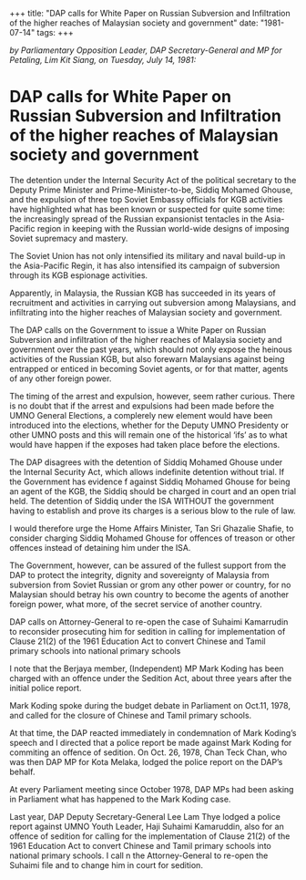 +++ 
title: "DAP calls for White Paper on Russian Subversion and Infiltration of the higher reaches of Malaysian society and government"
date: "1981-07-14"
tags:
+++

_by Parliamentary Opposition Leader, DAP Secretary-General and MP for Petaling, Lim Kit Siang, on Tuesday, July 14, 1981:_

# DAP calls for White Paper on Russian Subversion and Infiltration of the higher reaches of Malaysian society and government	
			
The detention under the Internal Security Act of the political secretary to the Deputy Prime Minister and Prime-Minister-to-be, Siddiq Mohamed Ghouse, and the expulsion of three top Soviet Embassy officials for KGB activities have highlighted what has been known or suspected for quite some time: the increasingly spread of the Russian expansionist tentacles in the Asia-Pacific region in keeping with the Russian world-wide designs of imposing Soviet supremacy and mastery.</u>

The Soviet Union has not only intensified its military and naval build-up in the Asia-Pacific Regin, it has also intensified its campaign of subversion through its KGB espionage activities.

Apparently, in Malaysia, the Russian KGB has succeeded in its years of recruitment and activities in carrying out subversion among Malaysians, and infiltrating into the higher reaches of Malaysian society and government.

The DAP calls on the Government to issue a White Paper on Russian Subversion and infiltration of the higher reaches of Malaysia society and government over the past years, which should not only expose the heinous activities of the Russian KGB, but also forewarn Malaysians against being entrapped or enticed in becoming Soviet agents, or for that matter, agents of any other foreign power.

The timing of the arrest and expulsion, however, seem rather curious. There is no doubt that if the arrest and expulsions had been made before the UMNO General Elections, a complerely new element would have been introduced into the elections, whether for the Deputy UMNO Presidenty or other UMNO posts and this will remain one of the historical ‘ifs’ as to what would have happen if the exposes had taken place before the elections.

The DAP disagrees with the detention of Siddiq Mohamed Ghouse under the Internal Security Act, which allows indefinite detention without trial. If the Government has evidence f against Siddiq Mohamed Ghouse for being an agent of the KGB, the Siddiq should be charged in court and an open trial held. The detention of Siddiq under the ISA WITHOUT the government having to establish and prove its charges is a serious blow to the rule of law.

I would therefore urge the Home Affairs Minister, Tan Sri Ghazalie Shafie, to consider charging Siddiq Mohamed Ghouse for offences of treason or other offences instead of detaining him under the ISA.

The Government, however, can be assured of the fullest support from the DAP to protect the integrity, dignity and sovereignty of Malaysia from subversion from Soviet Russian or grom any other power or country, for no Malaysian should betray his own country to become the agents of another foreign power, what more, of the secret service of another country.

DAP calls on Attorney-General to re-open the case of Suhaimi Kamarrudin to reconsider prosecuting him for sedition in calling for implementation of Clause 21(2) of the 1961 Education Act to convert Chinese and Tamil primary schools into national primary schools							

I note that the Berjaya member, (Independent) MP Mark Koding has been charged with an offence under the Sedition Act, about three years after the initial police report.

Mark Koding spoke during the budget debate in Parliament on Oct.11, 1978, and called for the closure of Chinese and Tamil primary schools.

At  that time, the DAP reacted immediately in condemnation of Mark Koding’s speech and I directed that a police report be made against Mark Koding for commiting an offence of sedition. On Oct. 26, 1978, Chan Teck Chan, who was then DAP MP for Kota Melaka, lodged the police report on the DAP’s behalf.

At every Parliament meeting since October 1978, DAP MPs had been asking in Parliament what has happened to the Mark Koding case.

Last year, DAP Deputy Secretary-General Lee Lam Thye lodged a police report against UMNO Youth Leader, Haji Suhaimi Kamaruddin, also for an offence of sedition for calling for the implementation of Clause 21(2) of the 1961 Education Act to convert Chinese and Tamil primary schools into national primary schools. I call n the Attorney-General to re-open the Suhaimi file and to change him in court for sedition.
 
